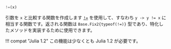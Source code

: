 ```julia
!=(x)
```

引数を `x` と比較する関数を作成します [`!=`](@ref) を使用して、すなわち `y -> y != x` に相当する関数です。返される関数は `Base.Fix2{typeof(!=)}` 型であり、特化したメソッドを実装するために使用できます。

!!! compat "Julia 1.2"
    この機能は少なくとも Julia 1.2 が必要です。

